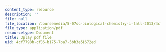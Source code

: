 ```yaml
---
content_type: resource
description: ''
file: null
file_location: /coursemedia/5-07sc-biological-chemistry-i-fall-2013/4cf7798bcf86b1757ba75bb3e51672ed_61ZVXmh6ae0.pdf
file_type: application/pdf
resourcetype: Document
title: 3play pdf file
uid: 4cf7798b-cf86-b175-7ba7-5bb3e51672ed
---
```

